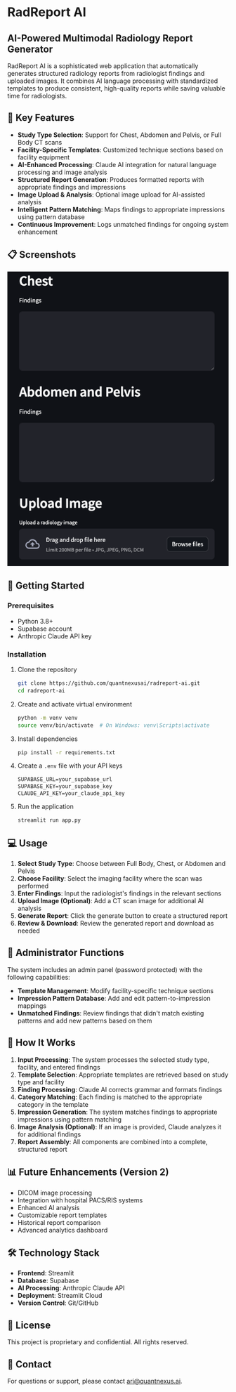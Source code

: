 # RadReport AI

## AI-Powered Multimodal Radiology Report Generator

RadReport AI is a sophisticated web application that automatically generates structured radiology reports from radiologist findings and uploaded images. It combines AI language processing with standardized templates to produce consistent, high-quality reports while saving valuable time for radiologists.

## 🌟 Key Features

- **Study Type Selection**: Support for Chest, Abdomen and Pelvis, or Full Body CT scans
- **Facility-Specific Templates**: Customized technique sections based on facility equipment
- **AI-Enhanced Processing**: Claude AI integration for natural language processing and image analysis
- **Structured Report Generation**: Produces formatted reports with appropriate findings and impressions
- **Image Upload & Analysis**: Optional image upload for AI-assisted analysis
- **Intelligent Pattern Matching**: Maps findings to appropriate impressions using pattern database
- **Continuous Improvement**: Logs unmatched findings for ongoing system enhancement

## 📋 Screenshots

![App Interface](assets/app_screen.png)

## 🚀 Getting Started

### Prerequisites

- Python 3.8+
- Supabase account
- Anthropic Claude API key

### Installation

1. Clone the repository
   ```bash
   git clone https://github.com/quantnexusai/radreport-ai.git
   cd radreport-ai
   ```

2. Create and activate virtual environment
   ```bash
   python -m venv venv
   source venv/bin/activate  # On Windows: venv\Scripts\activate
   ```

3. Install dependencies
   ```bash
   pip install -r requirements.txt
   ```

4. Create a `.env` file with your API keys
   ```
   SUPABASE_URL=your_supabase_url
   SUPABASE_KEY=your_supabase_key
   CLAUDE_API_KEY=your_claude_api_key
   ```

5. Run the application
   ```bash
   streamlit run app.py
   ```

## 💻 Usage

1. **Select Study Type**: Choose between Full Body, Chest, or Abdomen and Pelvis
2. **Choose Facility**: Select the imaging facility where the scan was performed
3. **Enter Findings**: Input the radiologist's findings in the relevant sections
4. **Upload Image (Optional)**: Add a CT scan image for additional AI analysis
5. **Generate Report**: Click the generate button to create a structured report
6. **Review & Download**: Review the generated report and download as needed

## 🔧 Administrator Functions

The system includes an admin panel (password protected) with the following capabilities:

- **Template Management**: Modify facility-specific technique sections
- **Impression Pattern Database**: Add and edit pattern-to-impression mappings
- **Unmatched Findings**: Review findings that didn't match existing patterns and add new patterns based on them

## 🧠 How It Works

1. **Input Processing**: The system processes the selected study type, facility, and entered findings
2. **Template Selection**: Appropriate templates are retrieved based on study type and facility
3. **Finding Processing**: Claude AI corrects grammar and formats findings
4. **Category Matching**: Each finding is matched to the appropriate category in the template
5. **Impression Generation**: The system matches findings to appropriate impressions using pattern matching
6. **Image Analysis (Optional)**: If an image is provided, Claude analyzes it for additional findings
7. **Report Assembly**: All components are combined into a complete, structured report

## 📊 Future Enhancements (Version 2)

- DICOM image processing
- Integration with hospital PACS/RIS systems
- Enhanced AI analysis
- Customizable report templates
- Historical report comparison
- Advanced analytics dashboard

## 🛠️ Technology Stack

- **Frontend**: Streamlit
- **Database**: Supabase
- **AI Processing**: Anthropic Claude API
- **Deployment**: Streamlit Cloud
- **Version Control**: Git/GitHub

## 📄 License

This project is proprietary and confidential. All rights reserved.

## 👤 Contact

For questions or support, please contact ari@quantnexus.ai.